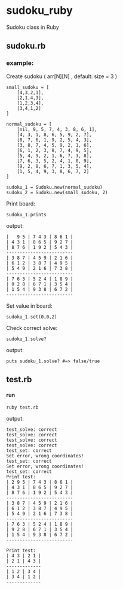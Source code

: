 # sudoku_ruby
Sudoku class in Ruby 

## sudoku.rb
### example:
Create sudoku ( arr[N][N] , default: size = 3 )
```
small_sudoku = [
	[4,3,2,1],
	[2,1,4,3],
	[1,2,3,4],
	[3,4,1,2]
]

normal_sudoku = [
	[nil, 9, 5, 7, 4, 3, 8, 6, 1],
	[4, 3, 1, 8, 6, 5, 9, 2, 7],
	[8, 7, 6, 1, 9, 2, 5, 4, 3],
	[3, 8, 7, 4, 5, 9, 2, 1, 6],
	[6, 1, 2, 3, 8, 7, 4, 9, 5],
	[5, 4, 9, 2, 1, 6, 7, 3, 8],
	[7, 6, 3, 5, 2, 4, 1, 8, 9],
	[9, 2, 8, 6, 7, 1, 3, 5, 4],
	[1, 5, 4, 9, 3, 8, 6, 7, 2]
]

sudoku_1 = Sudoku.new(normal_sudoku)
sudoku_2 = Sudoku.new(small_sudoku, 2)

```
Print board: 
```
sudoku_1.prints
```
output:
```
|   9 5 | 7 4 3 | 8 6 1 |
| 4 3 1 | 8 6 5 | 9 2 7 |
| 8 7 6 | 1 9 2 | 5 4 3 |
-------------------------
| 3 8 7 | 4 5 9 | 2 1 6 |
| 6 1 2 | 3 8 7 | 4 9 5 |
| 5 4 9 | 2 1 6 | 7 3 8 |
-------------------------
| 7 6 3 | 5 2 4 | 1 8 9 |
| 9 2 8 | 6 7 1 | 3 5 4 |
| 1 5 4 | 9 3 8 | 6 7 2 |
-------------------------
```
Set value in board: 
```
sudoku_1.set(0,0,2)
```

Check correct solve: 
```
sudoku_1.solve?
```
output: 
```
puts sudoku_1.solve? #=> false/true
```

## test.rb

#### run 
```
ruby test.rb
```
output:
```
test_solve: correct
test_solve: correct
test_solve: correct
test_solve: correct
test_set: correct
Set error, wrong coordinates!
test_set: correct
Set error, wrong coordinates!
test_set: correct
Print test: 
| 2 9 5 | 7 4 3 | 8 6 1 |
| 4 3 1 | 8 6 5 | 9 2 7 |
| 8 7 6 | 1 9 2 | 5 4 3 |
-------------------------
| 3 8 7 | 4 5 9 | 2 1 6 |
| 6 1 2 | 3 8 7 | 4 9 5 |
| 5 4 9 | 2 1 6 | 7 3 8 |
-------------------------
| 7 6 3 | 5 2 4 | 1 8 9 |
| 9 2 8 | 6 7 1 | 3 5 4 |
| 1 5 4 | 9 3 8 | 6 7 2 |
-------------------------
 
Print test: 
| 4 3 | 2 1 |
| 2 1 | 4 3 |
-------------
| 1 2 | 3 4 |
| 3 4 | 1 2 |
-------------
```

